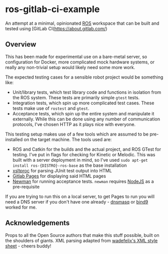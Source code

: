 # ros-gitlab-ci-example
An attempt at a minimal, opinionated [ROS](www.ros.org) workspace that can be built and tested using [GitLab CI(https://about.gitlab.com/)

## Overview
This has been made for experimental use on a bare-metal server, so configuration for Docker, more complicated mock hardware systems, or really any non-trivial setup would likely need some more work. 

The expected testing cases for a sensible robot project would be something like:

- Unit/library tests, which test library code and functions in isolation from the ROS system. These tests are primarily simple `gtest` tests.
- Integration tests, which spin up more complicated test cases. These tests make use of `rostest` and `gtest`.
- Acceptance tests, which spin up the entire system and manipulate it externally. While this can be done using any number of communication protocols, I've chosen HTTP as it plays nice with everyone. 

This testing setup makes use of a few tools which are assumed to be pre-installed on the target machine. The tools used are:

- ROS and Catkin for the builds and the actual project, and ROS GTest for testing. I've put in flags for checking for Kinetic or Melodic. This was built with a server deployment in mind, so I've used `sudo apt-get install ros-{DISTRO}-ros-base` as the base installation
- [xsltproc](http://xmlsoft.org/XSLT/xsltproc.html) for parsing JUnit test output into HTML
- [Gitlab Pages](https://about.gitlab.com/features/pages/) for displaying said HTML pages
- [Newman](https://www.npmjs.com/package/newman) for running acceptance tests. `newman` requires [NodeJS](https://nodejs.org/) as a pre-requisite

If you are trying to run this on a local server, to get Pages to run you will need a DNS server if you don't have one already - [dnsmasq](www.thekelleys.org.uk/dnsmasq/doc.html) or [bind9](https://www.isc.org/downloads/bind/) worked for me.

## Acknowledgements
Props to all the Open Source authors that make this stuff possible, built on the shoulders of giants. 
XML parsing adapted from [wadefelix's XML style sheet](https://github.com/wadefelix/gtxslt) - cheers buddy!
